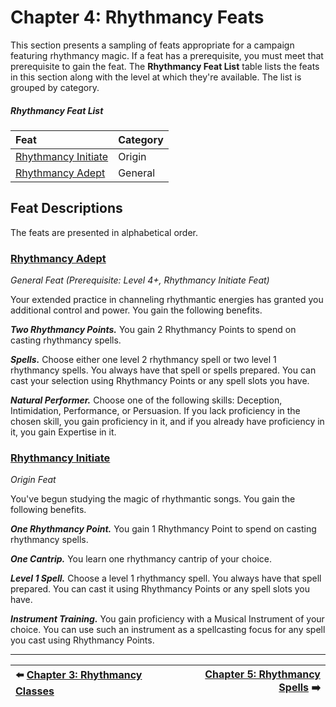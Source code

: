 # Chapter 4: Rhythmancy Feats

This section presents a sampling of feats appropriate for a campaign featuring rhythmancy magic. If a feat has a prerequisite, you must meet that prerequisite to gain the feat. The **Rhythmancy Feat List** table lists the feats in this section along with the level at which they're available. The list is grouped by category.

##### Rhythmancy Feat List

| Feat  | Category |
|:---------|:-----|
| [Rhythmancy Initiate](#rhythmancy-initiate) | Origin |
| [Rhythmancy Adept](#rhythmancy-adept) |  General  |

## Feat Descriptions

The feats are presented in alphabetical order.

### [Rhythmancy Adept](https://github.com/mpanighetti/dnd5e-feats/blob/main/feats/general-feats/rhythmancy-adept.md)

_General Feat (Prerequisite: Level 4+, Rhythmancy Initiate Feat)_

Your extended practice in channeling rhythmantic energies has granted you additional control and power. You gain the following benefits.

_**Two Rhythmancy Points.**_ You gain 2 Rhythmancy Points to spend on casting rhythmancy spells.

_**Spells.**_ Choose either one level 2 rhythmancy spell or two level 1 rhythmancy spells. You always have that spell or spells prepared. You can cast your selection using Rhythmancy Points or any spell slots you have.

_**Natural Performer.**_ Choose one of the following skills: Deception, Intimidation, Performance, or Persuasion. If you lack proficiency in the chosen skill, you gain proficiency in it, and if you already have proficiency in it, you gain Expertise in it.

### [Rhythmancy Initiate](https://github.com/mpanighetti/dnd5e-feats/blob/main/feats/origin-feats/rhythmancy-initiate.md)

_Origin Feat_

You've begun studying the magic of rhythmantic songs. You gain the following benefits.

_**One Rhythmancy Point.**_ You gain 1 Rhythmancy Point to spend on casting rhythmancy spells.

_**One Cantrip.**_ You learn one rhythmancy cantrip of your choice.

_**Level 1 Spell.**_ Choose a level 1 rhythmancy spell. You always have that spell prepared. You can cast it using Rhythmancy Points or any spell slots you have.

_**Instrument Training.**_ You gain proficiency with a Musical Instrument of your choice. You can use such an instrument as a spellcasting focus for any spell you cast using Rhythmancy Points.

---

| ⬅️ [Chapter 3: Rhythmancy Classes](ch-3-rhythmancy-classes.md) | [Chapter 5: Rhythmancy Spells](ch-5-rhythmancy-spells.md) ➡️ |
|:-|-:|
